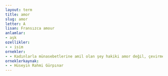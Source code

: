 ```yaml
---
layout: term
title: amor
slug: amor
letter: A
lisan: Fransızca amour
anlamlar:
- aşk
ozellikler:
- - isim
ornekler:
- - Kadınlarla münasebetlerine amil olan şey hakiki amor değil, çevirmek istediği bazı entrikalardır.
orneklerkaynak:
- - Hüseyin Rahmi Gürpınar
---
```

